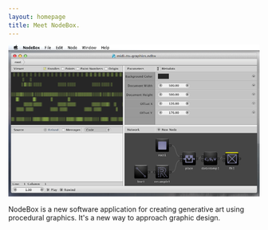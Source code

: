 ```yaml
---
layout: homepage
title: Meet NodeBox.
---
```

<a class="heroshot"><img src="media/img/home-nodebox.png" alt="NodeBox Screenshot"></a>

NodeBox is a new software application for creating generative art using procedural graphics. It's a new way to approach graphic design.

<script>
$("a.heroshot").click(function() {
  var screenshots = [
    {href: 'media/img/home-shot1.png',
     title: 'NodeBox is ideal for data visualization.'
    },
    {href: 'media/img/home-shot2.jpg',
     title: 'Animation support is built-in.'
    }];
  $.fancybox(screenshots,
    {
      changeFade: 0
    });
});
</script>

